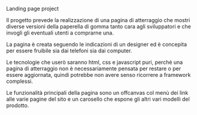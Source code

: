Landing page project

Il progetto prevede la realizzazione di una pagina di atterraggio che mostri diverse versioni della paperella di gomma tanto cara agli sviluppatori e che invogli gli eventuali utenti a comprarne una. 

La pagina è creata seguendo le indicazioni di un designer ed è concepita per essere fruibile sia dai telefoni sia dai computer.

Le tecnologie che userò saranno html, css e javascript puri, perché una pagina di atterraggio non è necessariamente pensata per restare o per essere aggiornata, quindi potrebbe non avere senso ricorrere a framework complessi.

Le funzionalità principali della pagina sono un offcanvas col menù dei link alle varie pagine del sito e un carosello che espone gli altri vari modelli del prodotto.


